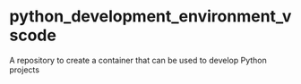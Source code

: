 # python_development_environment_vscode
A repository to create a container that can be used to develop Python projects
